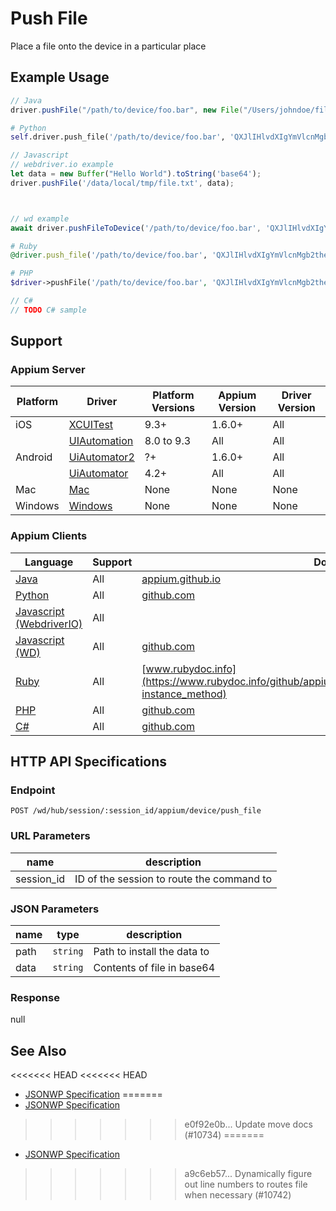 # Push File

Place a file onto the device in a particular place
## Example Usage

```java
// Java
driver.pushFile("/path/to/device/foo.bar", new File("/Users/johndoe/files/foo.bar"));

```

```python
# Python
self.driver.push_file('/path/to/device/foo.bar', 'QXJlIHlvdXIgYmVlcnMgb2theT8=');

```

```javascript
// Javascript
// webdriver.io example
let data = new Buffer("Hello World").toString('base64');
driver.pushFile('/data/local/tmp/file.txt', data);



// wd example
await driver.pushFileToDevice('/path/to/device/foo.bar', 'QXJlIHlvdXIgYmVlcnMgb2theT8=');

```

```ruby
# Ruby
@driver.push_file('/path/to/device/foo.bar', 'QXJlIHlvdXIgYmVlcnMgb2theT8=')

```

```php
# PHP
$driver->pushFile('/path/to/device/foo.bar', 'QXJlIHlvdXIgYmVlcnMgb2theT8=');

```

```csharp
// C#
// TODO C# sample

```



## Support

### Appium Server

|Platform|Driver|Platform Versions|Appium Version|Driver Version|
|--------|----------------|------|--------------|--------------|
| iOS | [XCUITest](/docs/en/drivers/ios-xcuitest.md) | 9.3+ | 1.6.0+ | All |
|  | [UIAutomation](/docs/en/drivers/ios-uiautomation.md) | 8.0 to 9.3 | All | All |
| Android | [UiAutomator2](/docs/en/drivers/android-uiautomator2.md) | ?+ | 1.6.0+ | All |
|  | [UiAutomator](/docs/en/drivers/android-uiautomator.md) | 4.2+ | All | All |
| Mac | [Mac](/docs/en/drivers/mac.md) | None | None | None |
| Windows | [Windows](/docs/en/drivers/windows.md) | None | None | None |

### Appium Clients

|Language|Support|Documentation|
|--------|-------|-------------|
|[Java](https://github.com/appium/java-client/releases/latest)| All | [appium.github.io](https://appium.github.io/java-client/io/appium/java_client/android/PushesFiles.html#pushFile-java.lang.String-java.io.File-) |
|[Python](https://github.com/appium/python-client/releases/latest)| All | [github.com](https://github.com/appium/python-client/blob/master/appium/webdriver/webdriver.py#L515) |
|[Javascript (WebdriverIO)](http://webdriver.io/index.html)| All |  |
|[Javascript (WD)](https://github.com/admc/wd/releases/latest)| All | [github.com](https://github.com/admc/wd/blob/master/lib/commands.js#L2640) |
|[Ruby](https://github.com/appium/ruby_lib/releases/latest)| All | [www.rubydoc.info](https://www.rubydoc.info/github/appium/ruby_lib_core/Appium/Core/Device#push_file-instance_method) |
|[PHP](https://github.com/appium/php-client/releases/latest)| All | [github.com](https://github.com/appium/php-client/) |
|[C#](https://github.com/appium/appium-dotnet-driver/releases/latest)| All | [github.com](https://github.com/appium/appium-dotnet-driver/) |

## HTTP API Specifications

### Endpoint

`POST /wd/hub/session/:session_id/appium/device/push_file`

### URL Parameters

|name|description|
|----|-----------|
|session_id|ID of the session to route the command to|

### JSON Parameters

|name|type|description|
|----|----|-----------|
| path | `string` | Path to install the data to |
| data | `string` | Contents of file in base64 |

### Response

null

## See Also

<<<<<<< HEAD
<<<<<<< HEAD
* [JSONWP Specification](https://github.com/appium/appium-base-driver/blob/master/lib/protocol/routes.js#L460)
=======
* [JSONWP Specification](https://github.com/appium/appium-base-driver/blob/master/lib/protocol/routes.js#L387)
>>>>>>> e0f92e0b... Update move docs (#10734)
=======
* [JSONWP Specification](https://github.com/appium/appium-base-driver/blob/master/lib/protocol/routes.js#L460)
>>>>>>> a9c6eb57... Dynamically figure out line numbers to routes file when necessary (#10742)
